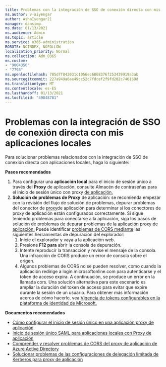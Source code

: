 ```yaml
---
title: Problemas con la integración de SSO de conexión directa con mis aplicaciones locales
ms.author: v-aiyengar
author: AshaIyengar21
manager: dansimp
ms.date: 01/13/2021
ms.audience: Admin
ms.topic: article
ms.service: o365-administration
ROBOTS: NOINDEX, NOFOLLOW
localization_priority: Normal
ms.collection: Adm_O365
ms.custom:
- "9004356"
- "7798"
ms.openlocfilehash: 785d7f842031c1056ec6868376f253439919a3ab
ms.sourcegitcommit: 227a949a6ae49cc52c7fdcef2f9fd202c746169d
ms.translationtype: MT
ms.contentlocale: es-ES
ms.lasthandoff: 01/13/2021
ms.locfileid: "49848781"
---
```

# <a name="issues-with-integrating-seamless-sso-with-my-on-premises-apps"></a>Problemas con la integración de SSO de conexión directa con mis aplicaciones locales

Para solucionar problemas relacionados con la integración de SSO de conexión directa con aplicaciones locales, haga lo siguiente:

**Pasos recomendados**

1. Para configurar una **aplicación local** para el inicio de sesión único a través del **Proxy** de aplicación, consulte Almacén de contraseñas para el inicio de sesión único con proxy [de aplicación.](https://docs.microsoft.com/azure/active-directory/manage-apps/application-proxy-configure-single-sign-on-password-vaulting)
1. **Solución de problemas de Proxy** de aplicación: se recomienda empezar con la revisión del flujo de solución de problemas, depurar problemas del conector de [proxy](https://docs.microsoft.com/azure/active-directory/manage-apps/application-proxy-debug-connectors)de aplicación para determinar si los conectores de proxy de aplicación están configurados correctamente. Si sigue teniendo problemas para conectarse a la aplicación, siga los pasos de solución de problemas de depurar problemas de [la aplicación proxy de aplicación.](https://docs.microsoft.com/azure/active-directory/manage-apps/application-proxy-debug-apps) Puede identificar [problemas de CORS mediante](https://docs.microsoft.com/azure/active-directory/manage-apps/application-proxy-understand-cors-issues#understand-and-identify-cors-issues) las siguientes herramientas de depuración del explorador:
    1. Inicie el explorador y vaya a la aplicación web.
    1. Presione **F12 para** abrir la consola de depuración.
    1. Intente reproducir la transacción y revise el mensaje de la consola. Una infracción de CORS produce un error de consola sobre el origen.
    1. Algunos problemas de CORS no se pueden resolver, como cuando la aplicación redirige a login.microsoftonline.com para autenticarse y el token de acceso expira. A continuación, se produce un error en la llamada cors. Una solución alternativa para este escenario es ampliar la duración del token de acceso para evitar que expire durante la sesión de un usuario. Para obtener más información acerca de cómo hacerlo, vea [Vigencia de tokens configurables en la plataforma de identidad de Microsoft.](https://docs.microsoft.com/azure/active-directory/develop/active-directory-configurable-token-lifetimes)

**Documentos recomendados**

- [Cómo configurar el inicio de sesión único en una aplicación proxy de aplicación](https://docs.microsoft.com/azure/active-directory/manage-apps/application-proxy-config-sso-how-to)
- [Inicio de sesión único SAML para aplicaciones locales con Proxy de aplicación](https://docs.microsoft.com/azure/active-directory/manage-apps/application-proxy-configure-single-sign-on-on-premises-apps)
- [Comprender y resolver problemas de CORS del proxy de aplicación de Azure Active Directory](https://docs.microsoft.com/azure/active-directory/manage-apps/application-proxy-understand-cors-issues#solutions-for-application-proxy-cors-issues)
- [Solucionar problemas de las configuraciones de delegación limitada de Kerberos para proxy de aplicación](https://docs.microsoft.com/azure/active-directory/manage-apps/application-proxy-back-end-kerberos-constrained-delegation-how-to)